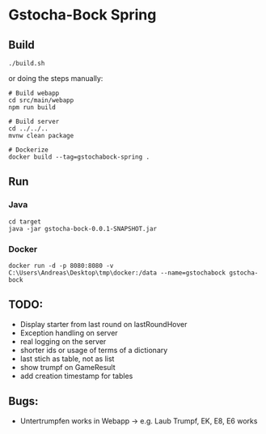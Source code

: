 # Gstocha-Bock Spring

## Build
```
./build.sh
```
or doing the steps manually:
```
# Build webapp
cd src/main/webapp
npm run build

# Build server
cd ../../..
mvnw clean package

# Dockerize
docker build --tag=gstochabock-spring .
```

## Run
### Java
```
cd target
java -jar gstocha-bock-0.0.1-SNAPSHOT.jar
```

### Docker
```
docker run -d -p 8080:8080 -v C:\Users\Andreas\Desktop\tmp\docker:/data --name=gstochabock gstocha-bock
```

## TODO:
  - Display starter from last round on lastRoundHover
  - Exception handling on server
  - real logging on the server
  - shorter ids or usage of terms of a dictionary
  - last stich as table, not as list
  - show trumpf on GameResult
  - add creation timestamp for tables
  

## Bugs:
  - Untertrumpfen works in Webapp -> e.g. Laub Trumpf, EK, E8, E6 works